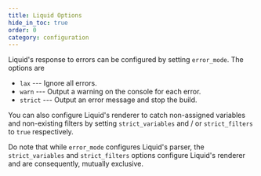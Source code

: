 ```yaml
---
title: Liquid Options
hide_in_toc: true
order: 0
category: configuration
---
```

Liquid's response to errors can be configured by setting `error_mode`. The
options are

- `lax` --- Ignore all errors.
- `warn` --- Output a warning on the console for each error.
- `strict` --- Output an error message and stop the build.

You can also configure Liquid's renderer to catch non-assigned variables and
non-existing filters by setting `strict_variables` and / or `strict_filters`
to `true` respectively.

Do note that while `error_mode` configures Liquid's parser, the `strict_variables`
and `strict_filters` options configure Liquid's renderer and are consequently,
mutually exclusive.
